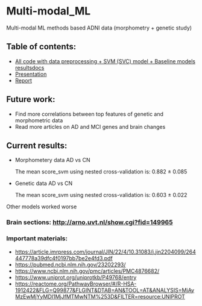 # Multi-modal_ML
Multi-modal ML methods based ADNI data (morphometry + genetic study)

## Table of contents:
* [All code with data preprocessing + SVM (SVC) model + Baseline models resultsdocs](main/Multi_modal_ML.ipynb)
* [Presentation](https://drive.google.com/file/d/1cbnQkl_xCAAVFCCSpx-W_rDmhHsCRW8g/view?usp=sharing)
* [Report](main/NeuroML_report.pdf)
  
## Future work:
* Find more correlations between top features of genetic and morphometric data
* Read more articles on AD and MCI genes and brain changes

## Current results:
* Morphometery data AD vs CN
 
  The mean score_svm using nested cross-validation is: 0.882 ± 0.085
* Genetic data AD vs CN

  The mean score_svm using nested cross-validation is: 0.603 ± 0.022
  
Other models worked  worse

### Brain sections: http://arno.uvt.nl/show.cgi?fid=149965

### Important materials:
* https://article.imrpress.com/journal/JIN/22/4/10.31083/j.jin2204099/264447778a39dfc4f0197bb7be2e4fd3.pdf
* https://pubmed.ncbi.nlm.nih.gov/23202293/
* https://www.ncbi.nlm.nih.gov/pmc/articles/PMC4876682/
* https://www.uniprot.org/uniprotkb/P49768/entry
* https://reactome.org/PathwayBrowser/#/R-HSA-1912422&FLG=Q99877&FLGINT&DTAB=AN&TOOL=AT&ANALYSIS=MjAyMzEwMjYyMDI1MjJfMTMwNTM%253D&FILTER=resource:UNIPROT
